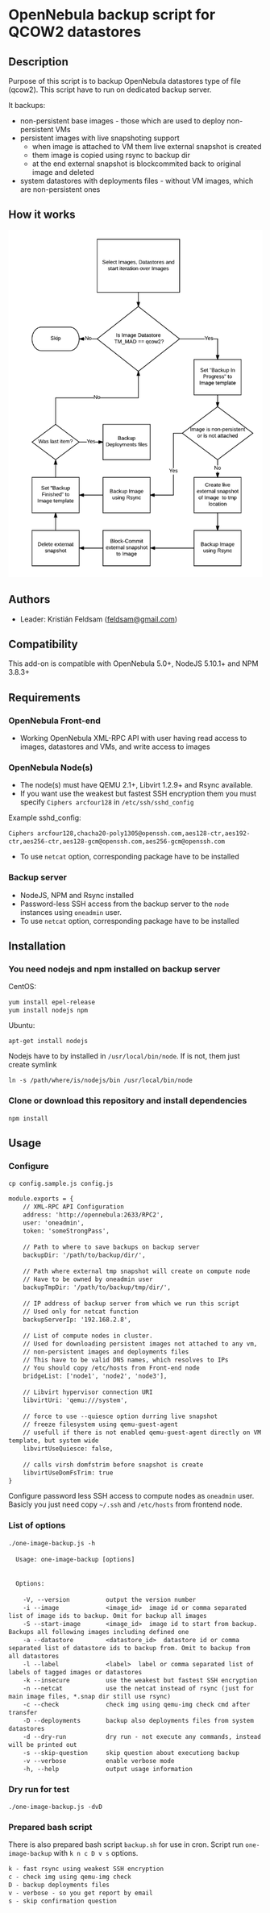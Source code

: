 # OpenNebula backup script for QCOW2 datastores

## Description

Purpose of this script is to backup OpenNebula datastores type of file (qcow2).
This script have to run on dedicated backup server.

It backups:
- non-persistent base images - those which are used to deploy non-persistent VMs
- persistent images with live snapshoting support
    - when image is attached to VM them live external snapshot is created
    - them image is copied using rsync to backup dir
    - at the end external snapshot is blockcommited back to original image and deleted
- system datastores with deployments files - without VM images, which are non-persistent ones

## How it works

![Flow diagram](https://raw.githubusercontent.com/OpenNebula/addon-image-backup/develop/images/how-it-works.png)

## Authors

* Leader: Kristián Feldsam (feldsam@gmail.com)

## Compatibility

This add-on is compatible with OpenNebula 5.0+, NodeJS 5.10.1+ and NPM 3.8.3+

## Requirements

### OpenNebula Front-end

* Working OpenNebula XML-RPC API with user having read access to images, datastores and VMs, and write access to images

### OpenNebula Node(s)

* The node(s) must have QEMU 2.1+, Libvirt 1.2.9+ and Rsync available.
* If you want use the weakest but fastest SSH encryption them you must specify `Ciphers arcfour128` in `/etc/ssh/sshd_config`

Example sshd_config:
```
Ciphers arcfour128,chacha20-poly1305@openssh.com,aes128-ctr,aes192-ctr,aes256-ctr,aes128-gcm@openssh.com,aes256-gcm@openssh.com
```

* To use `netcat` option, corresponding package have to be installed 

### Backup server

* NodeJS, NPM and Rsync installed
* Password-less SSH access from the backup server to the `node` instances using `oneadmin` user.
* To use `netcat` option, corresponding package have to be installed

## Installation

### You need nodejs and npm installed on backup server

CentOS:
```
yum install epel-release
yum install nodejs npm
```

Ubuntu:
```
apt-get install nodejs
```

Nodejs have to by installed in `/usr/local/bin/node`. If is not, them just create symlink

```
ln -s /path/where/is/nodejs/bin /usr/local/bin/node
```

### Clone or download this repository and install dependencies

```
npm install
```

## Usage

### Configure

```
cp config.sample.js config.js
```

```
module.exports = {
    // XML-RPC API Configuration
    address: 'http://opennebula:2633/RPC2',
    user: 'oneadmin',
    token: 'someStrongPass',
    
    // Path to where to save backups on backup server
    backupDir: '/path/to/backup/dir/',
    
    // Path where external tmp snapshot will create on compute node
    // Have to be owned by oneadmin user
    backupTmpDir: '/path/to/backup/tmp/dir/',
    
    // IP address of backup server from which we run this script
    // Used only for netcat function
    backupServerIp: '192.168.2.8',
    
    // List of compute nodes in cluster.
    // Used for downloading persistent images not attached to any vm,
    // non-persistent images and deployments files
    // This have to be valid DNS names, which resolves to IPs
    // You should copy /etc/hosts from Front-end node
    bridgeList: ['node1', 'node2', 'node3'],
                                           
    // Libvirt hypervisor connection URI
    libvirtUri: 'qemu:///system',
    
    // force to use --quiesce option durring live snapshot
    // freeze filesystem using qemu-guest-agent
    // usefull if there is not enabled qemu-guest-agent directly on VM template, but system wide
    libvirtUseQuiesce: false,
    
    // calls virsh domfstrim before snapshot is create
    libvirtUseDomFsTrim: true
}
```

Configure password less SSH access to compute nodes as `oneadmin` user.
Basicly you just need copy `~/.ssh` and `/etc/hosts` from frontend node.

### List of options

```
./one-image-backup.js -h

  Usage: one-image-backup [options]


  Options:

    -V, --version          output the version number
    -i --image             <image_id>  image id or comma separated list of image ids to backup. Omit for backup all images
    -S --start-image       <image_id>  image id to start from backup. Backups all following images including defined one
    -a --datastore         <datastore_id>  datastore id or comma separated list of datastore ids to backup from. Omit to backup from all datastores
    -l --label             <label>  label or comma separated list of labels of tagged images or datastores
    -k --insecure          use the weakest but fastest SSH encryption
    -n --netcat            use the netcat instead of rsync (just for main image files, *.snap dir still use rsync)
    -c --check             check img using qemu-img check cmd after transfer
    -D --deployments       backup also deployments files from system datastores
    -d --dry-run           dry run - not execute any commands, instead will be printed out
    -s --skip-question     skip question about executiong backup
    -v --verbose           enable verbose mode
    -h, --help             output usage information
```

### Dry run for test

```
./one-image-backup.js -dvD
```

### Prepared bash script

There is also prepared bash script `backup.sh` for use in cron.
Script run `one-image-backup` with `k n c D v s` options.

```
k - fast rsync using weakest SSH encryption
c - check img using qemu-img check
D - backup deployments files
v - verbose - so you get report by email
s - skip confirmation question
```